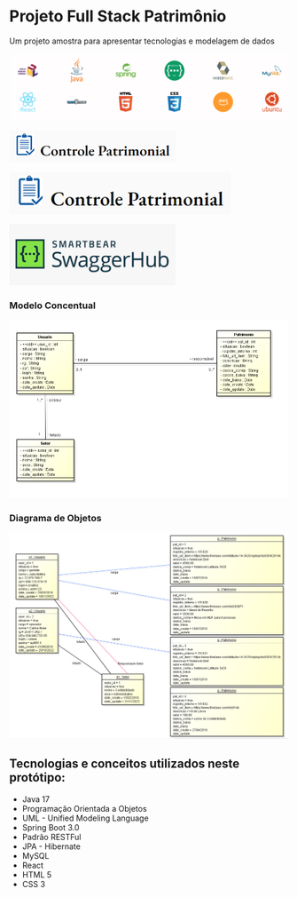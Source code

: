 # Projeto Full Stack Patrimônio
Um projeto amostra para apresentar tecnologias e modelagem de dados

![Modelo](src/main/resources/img/Tecnologias.PNG)


[<img alt="Java" width="300px" src="src/main/resources/img/Controle_patrimonial.PNG" />](http://rockgustavo.com.s3-website-us-east-1.amazonaws.com/)

[<img alt="Java" width="400px" src="src/main/resources/img/Controle_patrimonial.PNG" />](http://rockgustavo.com.s3-website-us-east-1.amazonaws.com/)

[<img alt="Java" width="300px" src="src/main/resources/img/Swagger.PNG" />](http://107.21.11.22:8080/swagger-ui/index.html)


### Modelo Concentual
![Modelo](src/main/resources/img/Modelo_conceitual.png)

### Diagrama de Objetos
![Modelo](src/main/resources/img/Diagrama_objetos.PNG)

## Tecnologias e conceitos utilizados neste protótipo:
* Java 17
* Programação Orientada a Objetos
* UML - Unified Modeling Language
* Spring Boot 3.0
* Padrão RESTFul
* JPA - Hibernate
* MySQL
* React
* HTML 5
* CSS 3
